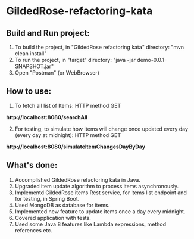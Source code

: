 # GildedRose-refactoring-kata

## Build and Run project:

1. To build the project, in "GildedRose refactoring kata" directory: "mvn clean install"
2. To run the project, in "target" directory: "java -jar demo-0.0.1-SNAPSHOT.jar"
3. Open "Postman" (or WebBrowser)

## How to use:

1. To fetch all list of Items:
HTTP method GET

**http://localhost:8080/searchAll**

2.  For testing, to simulate how Items will change once updated every day (every day at midnight):
HTTP method GET

**http://localhost:8080/simulateItemChangesDayByDay**

## What's done:

1. Accomplished GildedRose refactoring kata in Java.
2. Upgraded item update algorithm to process items asynchronously.
3. Implementd GildedRose items Rest service, for items list endpoint and for testing, in Spring Boot.
4. Used MongoDB as database for items.
5. Implemented new feature to update items once a day every midnight.
6. Covered application with tests.
7. Used some Java 8 features like Lambda expressions, method references etc.